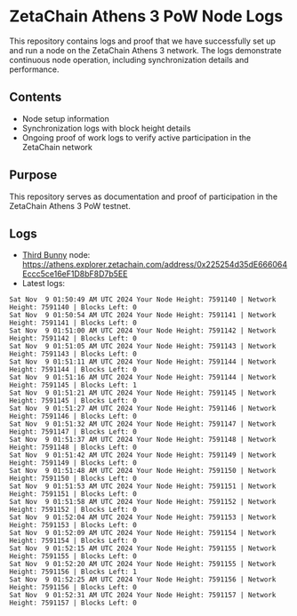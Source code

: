 # ZetaChain Athens 3 PoW Node Logs
This repository contains logs and proof that we have successfully set up and run a node on the ZetaChain Athens 3 network. The logs demonstrate continuous node operation, including synchronization details and performance.

## Contents
- Node setup information
- Synchronization logs with block height details
- Ongoing proof of work logs to verify active participation in the ZetaChain network

## Purpose
This repository serves as documentation and proof of participation in the ZetaChain Athens 3 PoW testnet.

## Logs

- [Third Bunny](https://thirdbunny.xyz/) node: https://athens.explorer.zetachain.com/address/0x225254d35dE666064Eccc5ce16eF1D8bF8D7b5EE
- Latest logs:
```
Sat Nov  9 01:50:49 AM UTC 2024 Your Node Height: 7591140 | Network Height: 7591140 | Blocks Left: 0
Sat Nov  9 01:50:54 AM UTC 2024 Your Node Height: 7591141 | Network Height: 7591141 | Blocks Left: 0
Sat Nov  9 01:51:00 AM UTC 2024 Your Node Height: 7591142 | Network Height: 7591142 | Blocks Left: 0
Sat Nov  9 01:51:05 AM UTC 2024 Your Node Height: 7591143 | Network Height: 7591143 | Blocks Left: 0
Sat Nov  9 01:51:11 AM UTC 2024 Your Node Height: 7591144 | Network Height: 7591144 | Blocks Left: 0
Sat Nov  9 01:51:16 AM UTC 2024 Your Node Height: 7591144 | Network Height: 7591145 | Blocks Left: 1
Sat Nov  9 01:51:21 AM UTC 2024 Your Node Height: 7591145 | Network Height: 7591145 | Blocks Left: 0
Sat Nov  9 01:51:27 AM UTC 2024 Your Node Height: 7591146 | Network Height: 7591146 | Blocks Left: 0
Sat Nov  9 01:51:32 AM UTC 2024 Your Node Height: 7591147 | Network Height: 7591147 | Blocks Left: 0
Sat Nov  9 01:51:37 AM UTC 2024 Your Node Height: 7591148 | Network Height: 7591148 | Blocks Left: 0
Sat Nov  9 01:51:42 AM UTC 2024 Your Node Height: 7591149 | Network Height: 7591149 | Blocks Left: 0
Sat Nov  9 01:51:48 AM UTC 2024 Your Node Height: 7591150 | Network Height: 7591150 | Blocks Left: 0
Sat Nov  9 01:51:53 AM UTC 2024 Your Node Height: 7591151 | Network Height: 7591151 | Blocks Left: 0
Sat Nov  9 01:51:58 AM UTC 2024 Your Node Height: 7591152 | Network Height: 7591152 | Blocks Left: 0
Sat Nov  9 01:52:04 AM UTC 2024 Your Node Height: 7591153 | Network Height: 7591153 | Blocks Left: 0
Sat Nov  9 01:52:09 AM UTC 2024 Your Node Height: 7591154 | Network Height: 7591154 | Blocks Left: 0
Sat Nov  9 01:52:15 AM UTC 2024 Your Node Height: 7591155 | Network Height: 7591155 | Blocks Left: 0
Sat Nov  9 01:52:20 AM UTC 2024 Your Node Height: 7591155 | Network Height: 7591156 | Blocks Left: 1
Sat Nov  9 01:52:25 AM UTC 2024 Your Node Height: 7591156 | Network Height: 7591156 | Blocks Left: 0
Sat Nov  9 01:52:31 AM UTC 2024 Your Node Height: 7591157 | Network Height: 7591157 | Blocks Left: 0
```
